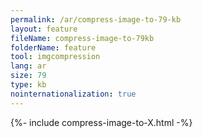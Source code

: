 ```yaml
---
permalink: /ar/compress-image-to-79-kb
layout: feature
fileName: compress-image-to-79kb
folderName: feature
tool: imgcompression
lang: ar
size: 79
type: kb
nointernationalization: true
---
```

{%- include compress-image-to-X.html -%}
      
